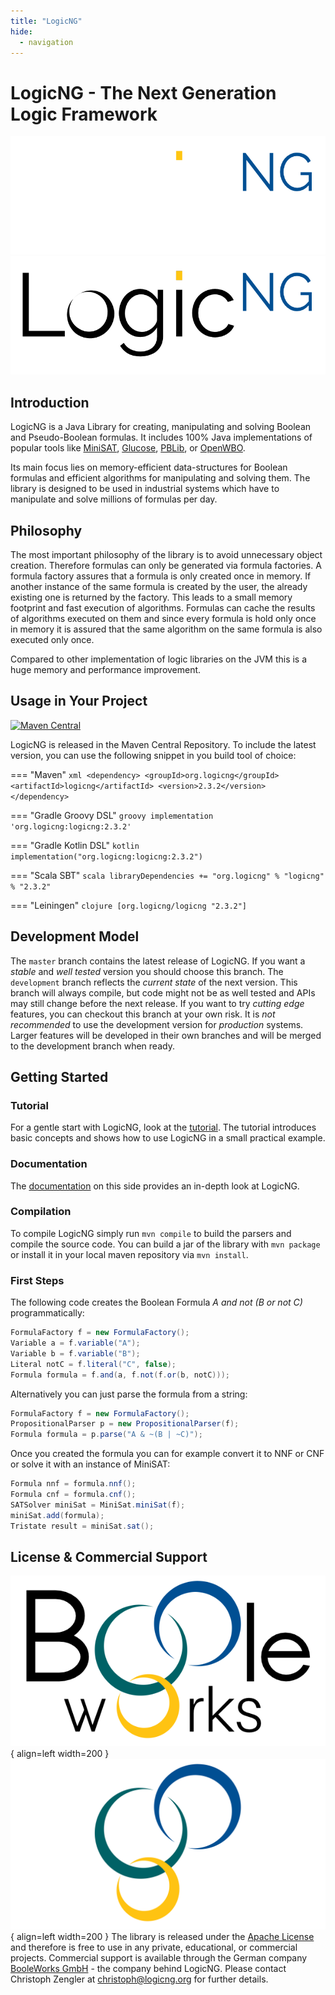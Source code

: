 ```yaml
---
title: "LogicNG"
hide:
  - navigation
---
```


# LogicNG - The Next Generation Logic Framework

![LogicNG Logo](assets/graphics/logo-lng-dark.png#only-dark)
![LogicNG Logo](assets/graphics/logo-lng-light.png#only-light)


## Introduction

LogicNG is a Java Library for creating, manipulating and solving Boolean and Pseudo-Boolean formulas. It includes 100% Java implementations of popular tools like [MiniSAT](http://minisat.se), [Glucose](http://www.labri.fr/perso/lsimon/glucose/), [PBLib](http://tools.computational-logic.org/content/pblib.php), or [OpenWBO](http://sat.inesc-id.pt/open-wbo/).

Its main focus lies on memory-efficient data-structures for Boolean formulas and efficient algorithms for manipulating and solving them. The library is designed to be used in industrial systems which have to manipulate and solve millions of formulas per day.


## Philosophy

The most important philosophy of the library is to avoid unnecessary object creation. Therefore formulas can only be generated via formula factories. A formula factory assures that a formula is only created once in memory. If another instance of the same formula is created by the user, the already existing one is returned by the factory. This leads to a small memory footprint and fast execution of algorithms. Formulas can cache the results of algorithms executed on them and since every formula is hold only once in memory it is assured that the same algorithm on the same formula is also executed only once.

Compared to other implementation of logic libraries on the JVM this is a huge memory and performance improvement.


## Usage in Your Project

[![Maven Central](https://img.shields.io/maven-central/v/org.logicng/logicng.svg?label=Maven%20Central)](https://search.maven.org/search?q=g:%22org.logicng%22%20AND%20a:%22logicng%22)

LogicNG is released in the Maven Central Repository. To include the latest version, you can use the following snippet in you build tool of choice:

=== "Maven"
    ```xml
    <dependency>
      <groupId>org.logicng</groupId>
      <artifactId>logicng</artifactId>
      <version>2.3.2</version>
    </dependency>
    ```

=== "Gradle Groovy DSL"
    ``` groovy
    implementation 'org.logicng:logicng:2.3.2'
    ```

=== "Gradle Kotlin DSL"
    ``` kotlin
    implementation("org.logicng:logicng:2.3.2")
    ```

=== "Scala SBT"
    ``` scala
    libraryDependencies += "org.logicng" % "logicng" % "2.3.2"
    ```

=== "Leiningen"
    ``` clojure
    [org.logicng/logicng "2.3.2"]
    ```


## Development Model

The `master` branch contains the latest release of LogicNG. If you want a *stable* and *well tested* version you should choose this branch. The `development` branch reflects the *current state* of the next version. This branch will always compile, but code might not be as well tested and APIs may still change before the next release. If you want to try *cutting edge* features, you can checkout this branch at your own risk. It is *not recommended* to use the development
version for *production* systems. Larger features will be developed in their own branches and will be merged to the development branch when ready.


## Getting Started

### Tutorial

For a gentle start with LogicNG, look at the [tutorial](tutorial).  The tutorial introduces basic concepts and shows how to use LogicNG in a small practical example.


### Documentation

The [documentation](documentation) on this side provides an in-depth look at LogicNG.


### Compilation

To compile LogicNG simply run `mvn compile` to build the parsers and compile the source code. You can build a jar of the library with `mvn package` or install it in your local maven repository via `mvn install`.


### First Steps

The following code creates the Boolean Formula *A and not (B or not C)* programmatically:

```java
FormulaFactory f = new FormulaFactory();
Variable a = f.variable("A");
Variable b = f.variable("B");
Literal notC = f.literal("C", false);
Formula formula = f.and(a, f.not(f.or(b, notC)));
```

Alternatively you can just parse the formula from a string:

```java
FormulaFactory f = new FormulaFactory();
PropositionalParser p = new PropositionalParser(f);
Formula formula = p.parse("A & ~(B | ~C)");
```

Once you created the formula you can for example convert it to NNF or CNF or solve it with an instance of MiniSAT:

```java
Formula nnf = formula.nnf();
Formula cnf = formula.cnf();
SATSolver miniSat = MiniSat.miniSat(f);
miniSat.add(formula);
Tristate result = miniSat.sat();
```


## License & Commercial Support

![BooleWorks Logo](assets/graphics/logo-bw-light.png#only-light){ align=left width=200 }
![BooleWorks Logo](assets/graphics/logo-bw-dark.png#only-dark){ align=left width=200 }
The library is released under the [Apache License](https://www.apache.org/licenses/LICENSE-2.0) and therefore is free to use in any private, educational, or commercial projects. Commercial support is available through the German company [BooleWorks GmbH](http://www.booleworks.com) - the company behind LogicNG. Please contact Christoph Zengler at christoph@logicng.org for further details.

